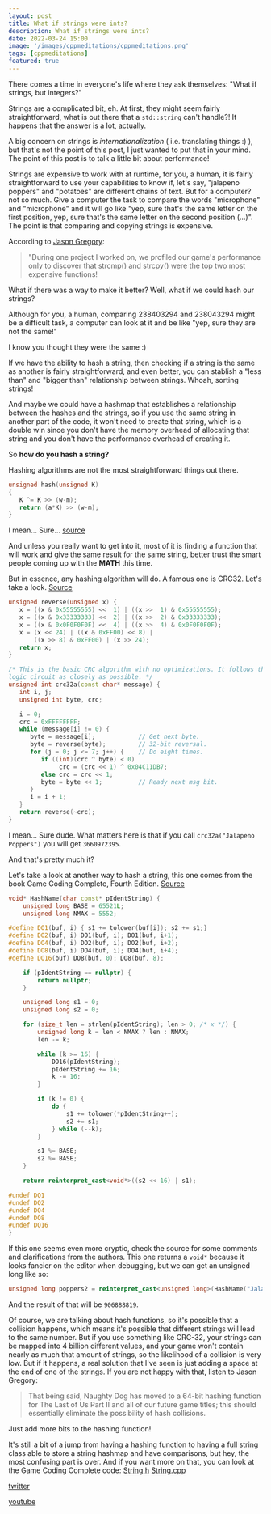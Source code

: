 ```yaml
---
layout: post
title: What if strings were ints?
description: What if strings were ints?
date: 2022-03-24 15:00
image: '/images/cppmeditations/cppmeditations.png'
tags: [cppmeditations]
featured: true
---
```


There comes a time in everyone's life where they ask themselves: "What if strings, but integers?"

Strings are a complicated bit, eh. At first, they might seem fairly straightforward, what is out there that a `std::string` can't handle?! It happens that the answer is a lot, actually.

A big concern on strings is *internationalization* ( i.e. translating things :) ), but that's not the point of this post, I just wanted to put that in your mind. The point of this post is to talk a little bit about performance!

Strings are expensive to work with at runtime, for you, a human, it is fairly straightforward to use your capabilities to know if, let's say, "jalapeno poppers" and "potatoes" are different chains of text. But for a computer? not so much. Give a computer the task to compare the words "microphone" and "microphone" and it will go like "yep, sure that's the same letter on the first position, yep, sure that's the same letter on the second position (...)". The point is that comparing and copying strings is expensive.

According to [Jason Gregory](https://www.gameenginebook.com/):
> "During one project I worked on, we profiled our game's performance only to discover that strcmp() and strcpy() were the top two most expensive functions!

What if there was a way to make it better? Well, what if we could hash our strings?

Although for you, a human, comparing 238403294 and 238043294 might be a difficult task, a computer can look at it and be like "yep, sure they are not the same!"

I know you thought they were the same :)

If we have the ability to hash a string, then checking if a string is the same as another is fairly straightforward, and even better, you can stablish a "less than" and "bigger than" relationship between strings. Whoah, sorting strings!

And maybe we could have a hashmap that establishes a relationship between the hashes and the strings, so if you use the same string in another part of the code, it won't need to create that string, which is a double win since you don't have the memory overhead of allocating that string and you don't have the performance overhead of creating it.

So **how do you hash a string?**

Hashing algorithms are not the most straightforward things out there.

```cpp
unsigned hash(unsigned K)
{
   K ^= K >> (w-m); 
   return (a*K) >> (w-m);
}
```

I mean... Sure... [source](https://en.wikipedia.org/wiki/Hash_function#Multiplicative_hashing)

And unless you really want to get into it, most of it is finding a function that will work and give the same result for the same string, better trust the smart people coming up with the **MATH** this time.

But in essence, any hashing algorithm will do. A famous one is CRC32. Let's take a look. [Source](https://stackoverflow.com/questions/34153765/generate-checksum-for-string)

```cpp
unsigned reverse(unsigned x) {
   x = ((x & 0x55555555) <<  1) | ((x >>  1) & 0x55555555);
   x = ((x & 0x33333333) <<  2) | ((x >>  2) & 0x33333333);
   x = ((x & 0x0F0F0F0F) <<  4) | ((x >>  4) & 0x0F0F0F0F);
   x = (x << 24) | ((x & 0xFF00) << 8) |
       ((x >> 8) & 0xFF00) | (x >> 24);
   return x;
}

/* This is the basic CRC algorithm with no optimizations. It follows the
logic circuit as closely as possible. */
unsigned int crc32a(const char* message) {
   int i, j;
   unsigned int byte, crc;

   i = 0;
   crc = 0xFFFFFFFF;
   while (message[i] != 0) {
      byte = message[i];            // Get next byte.
      byte = reverse(byte);         // 32-bit reversal.
      for (j = 0; j <= 7; j++) {    // Do eight times.
         if ((int)(crc ^ byte) < 0)
              crc = (crc << 1) ^ 0x04C11DB7;
         else crc = crc << 1;
         byte = byte << 1;          // Ready next msg bit.
      }
      i = i + 1;
   }
   return reverse(~crc);
}
```

I mean... Sure dude. What matters here is that if you call `crc32a("Jalapeno Poppers")` you will get `3660972395`. 

And that's pretty much it? 

Let's take a look at another way to hash a string, this one comes from the book Game Coding Complete, Fourth Edition. [Source](https://github.com/MikeMcShaffry/gamecode4/blob/master/Source/GCC4/Utilities/String.cpp)

```cpp
void* HashName(char const* pIdentString) {
	unsigned long BASE = 65521L;
	unsigned long NMAX = 5552;

#define DO1(buf, i) { s1 += tolower(buf[i]); s2 += s1;}
#define DO2(buf, i) DO1(buf, i); DO1(buf, i+1);
#define DO4(buf, i) DO2(buf, i); DO2(buf, i+2);
#define DO8(buf, i) DO4(buf, i); DO4(buf, i+4);
#define DO16(buf) DO8(buf, 0); DO8(buf, 8);

	if (pIdentString == nullptr) {
		return nullptr;
	}

	unsigned long s1 = 0;
	unsigned long s2 = 0;

	for (size_t len = strlen(pIdentString); len > 0; /* x */) {
		unsigned long k = len < NMAX ? len : NMAX;
		len -= k;

		while (k >= 16) {
			DO16(pIdentString);
			pIdentString += 16;
			k -= 16;
		}

		if (k != 0) {
			do {
				s1 += tolower(*pIdentString++);
				s2 += s1;
			} while (--k);
		}

		s1 %= BASE;
		s2 %= BASE;
	}

	return reinterpret_cast<void*>((s2 << 16) | s1);

#undef DO1
#undef DO2
#undef DO4
#undef DO8
#undef DO16
}
```

If this one seems even more cryptic, check the source for some comments and clarifications from the authors. This one returns a `void*` because it looks fancier on the editor when debugging, but we can get an unsigned long like so:

```cpp
unsigned long poppers2 = reinterpret_cast<unsigned long>(HashName("Jalapeno Poppers"));
```

And the result of that will be `906888819`.

Of course, we are talking about hash functions, so it's possible that a collision happens, which means it's possible that different strings will lead to the same number. But if you use something like CRC-32, your strings can be mapped into 4 billion different values, and your game won't contain nearly as much that amount of strings, so the likelihood of a collision is very low. But if it happens, a real solution that I've seen is just adding a space at the end of one of the strings. If you are not happy with that, listen to Jason Gregory:

> That being said, Naughty Dog has moved to a 64-bit hashing function for The Last of Us Part II and all of our future game titles; this should essentially eliminate the possibility of hash collisions.

Just add more bits to the hashing function!

It's still a bit of a jump from having a hashing function to having a full string class able to store a string hashmap and have comparisons, but hey, the most confusing part is over. And if you want more on that, you can look at the Game Coding Complete code: [String.h](https://github.com/MikeMcShaffry/gamecode4/blob/master/Source/GCC4/Utilities/String.h) [String.cpp](https://github.com/MikeMcShaffry/gamecode4/blob/master/Source/GCC4/Utilities/String.cpp)

[twitter](https://twitter.com/guilhermepo2)

[youtube](https://www.youtube.com/channel/UCOIlr-LtVmaIRdI0oe2lthg)